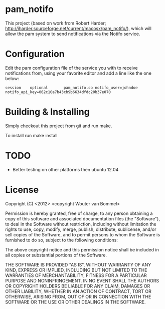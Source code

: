 pam\_notifo
==========
 
This project (based on work from Robert Harder; http://iharder.sourceforge.net/current/macosx/pam_notifo/), which will allow the pam system to send notifications via the Notifo service.
 
Configuration
=============
Edit the pam configuration file of the service you with to receive notifications from, using your favorite editor and add a line like the one below:

    session    optional       pam_notifo.so notifo_user=johndoe notifo_api_key=062c10a7b43cb9b6634dfdc20b37e070
 
Building & Installing
=====================
Simply checkout this project from git and run make.
 
To install run make install
 
TODO
====
* Better testing on other platforms then ubuntu 12.04
  
License
=======
Copyright (C) \<2012\> \<copyright Wouter van Bommel\>

Permission is hereby granted, free of charge, to any person obtaining a copy of this software and associated documentation files (the "Software"), to deal in the Software without restriction, including without limitation the rights to use, copy, modify, merge, publish, distribute, sublicense, and/or sell copies of the Software, and to permit persons to whom the Software is furnished to do so, subject to the following conditions:

The above copyright notice and this permission notice shall be included in all copies or substantial portions of the Software.

THE SOFTWARE IS PROVIDED "AS IS", WITHOUT WARRANTY OF ANY KIND, EXPRESS OR IMPLIED, INCLUDING BUT NOT LIMITED TO THE WARRANTIES OF MERCHANTABILITY, FITNESS FOR A PARTICULAR PURPOSE AND NONINFRINGEMENT. IN NO EVENT SHALL THE AUTHORS OR COPYRIGHT HOLDERS BE LIABLE FOR ANY CLAIM, DAMAGES OR OTHER LIABILITY, WHETHER IN AN ACTION OF CONTRACT, TORT OR OTHERWISE, ARISING FROM, OUT OF OR IN CONNECTION WITH THE SOFTWARE OR THE USE OR OTHER DEALINGS IN THE SOFTWARE.

